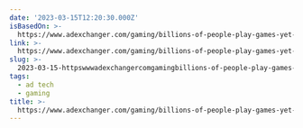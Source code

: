 ```yaml
---
date: '2023-03-15T12:20:30.000Z'
isBasedOn: >-
  https://www.adexchanger.com/gaming/billions-of-people-play-games-yet-marketers-still-arent-spending/
link: >-
  https://www.adexchanger.com/gaming/billions-of-people-play-games-yet-marketers-still-arent-spending/
slug: >-
  2023-03-15-httpswwwadexchangercomgamingbillions-of-people-play-games-yet-marketers-still-arent-spending
tags:
  - ad tech
  - gaming
title: >-
  https://www.adexchanger.com/gaming/billions-of-people-play-games-yet-marketers-still-arent-spending/
---
```


